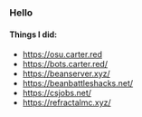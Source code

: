 ### Hello
#### Things I did:
* https://osu.carter.red
* https://bots.carter.red/
* https://beanserver.xyz/
* https://beanbattleshacks.net/
* https://csjobs.net/
* https://refractalmc.xyz/
<!--
**carter-0/carter-0** is a ✨ _special_ ✨ repository because its `README.md` (this file) appears on your GitHub profile.

Here are some ideas to get you started:

- 🔭 I’m currently working on ...
- 🌱 I’m currently learning ...
- 👯 I’m looking to collaborate on ...
- 🤔 I’m looking for help with ...
- 💬 Ask me about ...
- 📫 How to reach me: ...
- 😄 Pronouns: ...
- ⚡ Fun fact: ...
-->
